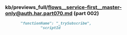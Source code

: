 ### kb/previews_full/flows__service-first__master-only@auth.har.part070.md (part 002)

```md
       "functionName": "_trySubscribe",
                "scriptId
```

```

